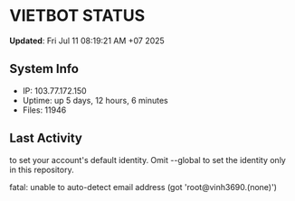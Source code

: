 # VIETBOT STATUS
**Updated**: Fri Jul 11 08:19:21 AM +07 2025

## System Info
- IP: 103.77.172.150
- Uptime: up 5 days, 12 hours, 6 minutes
- Files: 11946

## Last Activity

to set your account's default identity.
Omit --global to set the identity only in this repository.

fatal: unable to auto-detect email address (got 'root@vinh3690.(none)')
